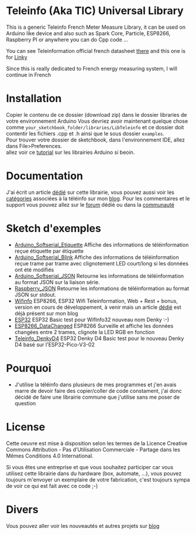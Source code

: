 Teleinfo (Aka TIC) Universal Library
====================================

This is a generic Teleinfo French Meter Measure Library, it can be used on Arduino like device and also such as Spark Core, Particle, ESP8266, Raspberry PI or anywhere you can do Cpp code ...

You can see Teleinformation official french datasheet [there][1] and this one is for [Linky][3]

Since this is really dedicated to French energy measuring system, I will continue in French

Installation
============

Copier le contenu de ce dossier (download zip) dans le dossier libraries de votre environnement Arduino Vous devriez avoir maintenant quelque chose comme `your_sketchbook_folder/libraries/LibTeleinfo` et ce dossier doit contentir les fichiers .cpp et .h ainsi que le sous dossier `examples`.
<br/>
Pour trouver votre dossier de sketchbook, dans l'environnement IDE, allez dans File>Preferences.
<br/>
allez voir ce [tutorial][2] sur les librairies Arduino si beoin.
<br/>

Documentation
=============

J'ai écrit un article [dédié][10] sur cette librairie, vous pouvez aussi voir les [catégories][6] associées à la téléinfo sur mon [blog][7].
Pour les commentaires et le support vous pouvez allez sur le [forum][8] dédié ou dans la [communauté][9] 

Sketch d'exemples
=================

- [Arduino_Softserial_Etiquette][3] Affiche des informations de téléinformation reçue étiquette par étiquette
- [Arduino_Softserial_Blink][11] Affiche des informations de téléinformation reçue trame par trame avec clignotement LED court/long si les données ont été modifiés
- [Arduino_Softserial_JSON][4] Retourne les informations de téléinformation au format JSON sur la liaison série.
- [Raspberry_JSON][12] Retourne les informations de téléinformation au format JSON sur stdout.
- [Wifinfo][5] ESP8266, ESP32 Wifi Teleinformation, Web + Rest + bonus, version en cours de développement, à venir mais un article [dédié][13] est déjà présent sur mon blog
- [ESP32][14] ESP32 Basic test pour WifInfo32 nouveau nom Denky :-)
- [ESP8266_DataChanged][15] ESP8266 Surveille et affiche les données changées entre 2 trames, clignote la LED RGB en fonction
- [Teleinfo_DenkyD4][16] ESP32 Denky D4 Basic test pour le nouveau Denky D4 basé sur l'ESP32-Pico-V3-02

Pourquoi
========
- J'utilise la téléinfo dans plusieurs de mes programmes et j'en avais marre de devoir faire des copier/coller de code constament, j'ai donc décidé de faire une librairie commune que j'utilise sans me poser de question

License
=======
Cette oeuvre est mise à disposition selon les termes de la Licence Creative Commons Attribution - Pas d’Utilisation Commerciale - Partage dans les Mêmes Conditions 4.0 International.

Si vous êtes une entreprise et que vous souhaitez participer car vous utilisez cette librairie dans du hardware (box, automate, ...), vous pouvez toujours m'envoyer un exemplaire de votre fabrication, c'est toujours sympa de voir ce qui est fait avec ce code ;-)

Divers
======
Vous pouvez aller voir les nouveautés et autres projets sur [blog][7] 

[1]: https://www.enedis.fr/sites/default/files/Enedis-NOI-CPT_02E.pdf
[2]: http://learn.adafruit.com/arduino-tips-tricks-and-techniques/arduino-libraries
[3]: https://www.enedis.fr/sites/default/files/Enedis-NOI-CPT_54E.pdf
[6]: https://hallard.me/category/tinfo/
[7]: https://hallard.me
[8]: https://community.hallard.me/category/7
[9]: https://community.hallard.me
[10]: https://hallard.me/libteleinfo

[3]: https://github.com/hallard/LibTeleinfo/blob/master/examples/Arduino_Softserial/Arduino_Softserial_Etiquette.ino
[4]: https://github.com/hallard/LibTeleinfo/blob/master/examples/Arduino_Softserial_JSON/Arduino_Softserial_JSON.ino
[5]: https://github.com/hallard/LibTeleinfo/tree/master/examples/Wifinfo/Wifinfo.ino
[11]: https://github.com/hallard/LibTeleinfo/blob/master/examples/Arduino_Softserial/Arduino_Softserial_Blink.ino
[12]: https://github.com/hallard/LibTeleinfo/blob/master/examples/Raspberry_JSON/Raspberry_JSON.ino
[13]: https://hallard.me/wifiinfo/
[14]: https://github.com/hallard/LibTeleinfo/blob/master/examples/ESP32/ESP32.ino
[15]: https://github.com/hallard/LibTeleinfo/blob/master/examples/ESP8266_DataChanged/ESP8266_DataChanged.ino
[16]: https://github.com/hallard/LibTeleinfo/blob/master/examples/Teleinfo_DenkyD4/Teleinfo_DenkyD4.ino

